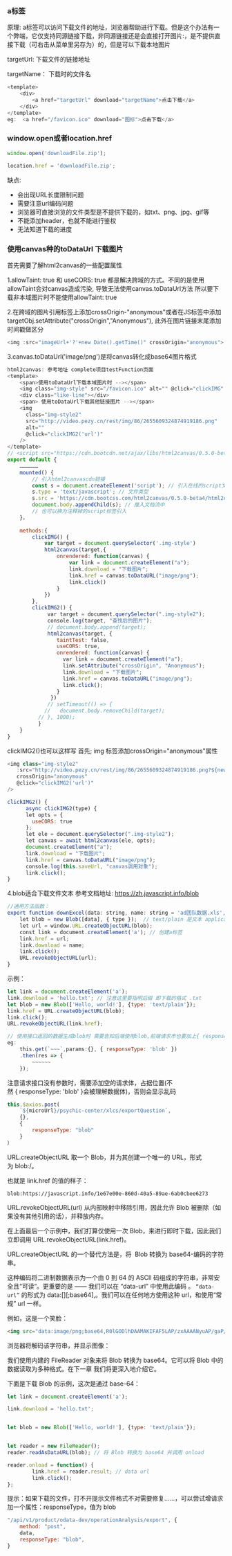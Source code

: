 ### a标签
原理: a标签可以访问下载文件的地址，浏览器帮助进行下载。但是这个办法有一个弊端，它仅支持同源链接下载，非同源链接还是会直接打开图片:，是不提供直接下载（可右击从菜单里另存为）的，但是可以下载本地图片

targetUrl:  下载文件的链接地址

targetName： 下载时的文件名
```js
<template>
    <div>
    	<a href="targetUrl" download="targetName">点击下载</a>
    </div>
</template>
eg:  <a href="/favicon.ico" download="图标">点击下载</a>
```

### window.open或者location.href
```js
window.open('downloadFile.zip');

location.href = 'downloadFile.zip';
```
缺点: 
- 会出现URL长度限制问题
- 需要注意url编码问题
- 浏览器可直接浏览的文件类型是不提供下载的，如txt、png、jpg、gif等
- 不能添加header，也就不能进行鉴权
- 无法知道下载的进度

### 使用canvas种的toDataUrl 下载图片

首先需要了解html2canvas的一些配置属性

1.allowTaint: true 和 useCORS: true 都是解决跨域的方式。不同的是使用allowTaint会对canvas造成污染, 导致无法使用canvas.toDataUrl方法 所以要下载非本域图片时不能使用allowTaint: true

2.在跨域的图片引用标签上添加crossOrigin-"anonymous"或者在JS标签中添加targetObj.setAttribute("crossOrigin","Anonymous"), 此外在图片链接末尾添加时间戳做区分

```js
<img :src="imageUrl+'?'+new Date().getTime()" crossOrigin="anonymous">
```
3.canvas.toDataUrl('image/png')是将canvas转化成base64图片格式
```js
html2canvas: 参考地址 complete项目testFunction页面
<template>
    <span>使用toDataUrl下载本域图片时 --></span>
    <img class="img-style" src="/favicon.ico" alt="" @click="clickIMG" />
    <div class="like-line"></div>
    <span> 使用toDataUrl下载其他链接图片 --></span>
    <img
      class="img-style2"
      src="http://video.pezy.cn/rest/img/86/2655609324874919186.png"
      alt=""
      @click="clickIMG2('url')"
    />
</template>
// <script src="https://cdn.bootcdn.net/ajax/libs/html2canvas/0.5.0-beta4/html2canvas.svg.min.js"></script>
export default {
    ………………
    mounted() {
        // 引入html2canvascdn链接
        const s = document.createElement('script'); // 引入在线的script文件
        s.type = 'text/javascript'; // 文件类型
        s.src = 'https://cdn.bootcss.com/html2canvas/0.5.0-beta4/html2canvas.min.js'; // 引入html2canvas
        document.body.appendChild(s); // 推入文档流中
        // 也可以换为注释掉的script标签引入   
    }，
    
    methods:{
        clickIMG() {
            var target = document.querySelector('.img-style')
            html2canvas(target,{
                onrendered: function(canvas) {
                    var link = document.createElement("a");
                    link.download = "下载图片";
                    link.href = canvas.toDataURL("image/png");
                    link.click()                
                }                	           
            })        
        },
        clickIMG2() {
             var target = document.querySelector(".img-style2");
             console.log(target, "查找后的图片");
             // document.body.append(target);
             html2canvas(target, {
                taintTest: false,
                useCORS: true,
                onrendered: function(canvas) {
                  var link = document.createElement("a");
                  link.setAttribute("crossOrigin", "Anonymous");
                  link.download = "下载图片";
                  link.href = canvas.toDataURL("image/png");
                  link.click();
                } 
              })   
             // setTimeout(() => {
      		//   document.body.removeChild(target);
      	  // }, 1000);                                        
          }
    }
}
```
clickIMG2()也可以这样写
首先; img 标签添加crossOrigin="anonymous"属性
```js
<img class="img-style2" 
   :src="http://video.pezy.cn/rest/img/86/2655609324874919186.png?${new Date().getTime()}}" 
   crossOrigin="anonymous" 
   @click="clickIMG2('url')"
/>
```
```js
clickIMG2() {
      async clickIMG2(type) {
      let opts = {
        useCORS: true
      };
      let ele = document.querySelector(".img-style2");
      let canvas = await html2canvas(ele, opts);
      document.createElement("a");
      link.download = "下载图片";
      link.href = canvas.toDataURL("image/png");
      console.log(this.saveUrl, "canvas调用对象");
      link.click();
}
```
4.blob适合下载文件文本
参考文档地址:  https://zh.javascript.info/blob
```js
//通用方法函数：
export function downExcel(data: string, name: string = 'ad团队数据.xls', type: string = 'application/x-xls') {
    let blob = new Blob([data], { type });  // text/plain 是文本 application/x-xls表格
    let url = window.URL.createObjectURL(blob);
    const link = document.createElement('a'); // 创建a标签
    link.href = url;
    link.download = name;
    link.click();
    URL.revokeObjectURL(url);
}
```
示例：
```js
let link = document.createElement('a');
link.download = 'hello.txt'; // 注意这里要指明后缀 即下载的格式 .txt
let blob = new Blob(['Hello, world!'], {type: 'text/plain'});
link.href = URL.createObjectURL(blob);
link.click();
URL.revokeObjectURL(link.href);
```
```js
// 使用接口返回的数据生成blob时 需要告知后端使用blob,前端请求市也要加上{ responseType: 'blob' }且放在请求数据体之外
eg:
    this.get(`~~~`,params:{}, { responseType: 'blob' })
    .then(res => {
        ~~~~~~
    });
```

注意请求接口没有参数时，需要添加空的请求体，占据位置(不然 { responseType: 'blob' }会被理解数据体)，否则会显示乱码
```js
this.$axios.post(
    `${microUrl}/psychic-center/xlcs/exportQuestion`,
    {},
    {
        responseType: "blob"
    }
）
```
URL.createObjectURL 取一个 Blob，并为其创建一个唯一的 URL，形式为 blob:<origin>/<uuid>。

也就是 link.href 的值的样子：

`blob:https://javascript.info/1e67e00e-860d-40a5-89ae-6ab0cbee6273`

URL.revokeObjectURL(url) 从内部映射中移除引用，因此允许 Blob 被删除（如果没有其他引用的话），并释放内存。

在上面最后一个示例中，我们打算仅使用一次 Blob，来进行即时下载，因此我们立即调用 URL.revokeObjectURL(link.href)。

URL.createObjectURL 的一个替代方法是，将 
Blob 转换为 base64-编码的字符串。

这种编码将二进制数据表示为一个由 0 到 64 的 ASCII 码组成的字符串，非常安全且“可读“。更重要的是 —— 我们可以在 “data-url” 中使用此编码
。
`“data-url”` 的形式为 data:[<mediatype>][;base64],<data>。我们可以在任何地方使用这种 url，和使用“常规” url 一样。

例如，这是一个笑脸：

```html
<img src="data:image/png;base64,R0lGODlhDAAMAKIFAF5LAP/zxAAAANyuAP/gaP///wAAAAAAACH5BAEAAAUALAAAAAAMAAwAAAMlWLPcGjDKFYi9lxKBOaGcF35DhWHamZUW0K4mAbiwWtuf0uxFAgA7">
```
浏览器将解码该字符串，并显示图像：

我们使用内建的 FileReader 对象来将 Blob 转换为 base64。它可以将 Blob 中的数据读取为多种格式。在下一章 我们将更深入地介绍它。

下面是下载 Blob 的示例，这次是通过 base-64：
```js
let link = document.createElement('a');

link.download = 'hello.txt';


let blob = new Blob(['Hello, world!'], {type: 'text/plain'});


let reader = new FileReader();
reader.readAsDataURL(blob); // 将 Blob 转换为 base64 并调用 onload

reader.onload = function() {
        link.href = reader.result; // data url
        link.click();
};
```
提示：如果下载的文件，打不开提示文件格式不对需要修复……，可以尝试增请求加一个属性：responseType，值为 blob
```js
"/api/v1/product/odata-dev/operationAnalysis/export", {
    method: "post",
    data,
    responseType: "blob",
}
```